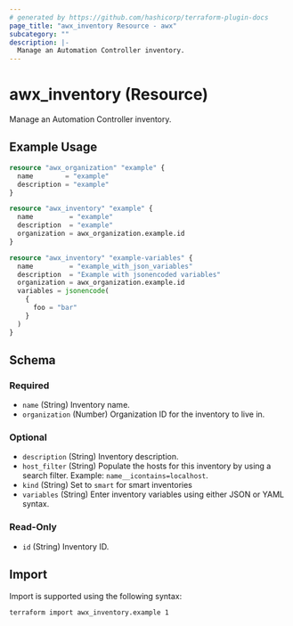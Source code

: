 ```yaml
---
# generated by https://github.com/hashicorp/terraform-plugin-docs
page_title: "awx_inventory Resource - awx"
subcategory: ""
description: |-
  Manage an Automation Controller inventory.
---
```


# awx_inventory (Resource)

Manage an Automation Controller inventory.

## Example Usage

```terraform
resource "awx_organization" "example" {
  name        = "example"
  description = "example"
}

resource "awx_inventory" "example" {
  name         = "example"
  description  = "example"
  organization = awx_organization.example.id
}

resource "awx_inventory" "example-variables" {
  name         = "example_with_json_variables"
  description  = "Example with jsonencoded variables"
  organization = awx_organization.example.id
  variables = jsonencode(
    {
      foo = "bar"
    }
  )
}
```

<!-- schema generated by tfplugindocs -->
## Schema

### Required

- `name` (String) Inventory name.
- `organization` (Number) Organization ID for the inventory to live in.

### Optional

- `description` (String) Inventory description.
- `host_filter` (String) Populate the hosts for this inventory by using a search filter. Example: `name__icontains=localhost`.
- `kind` (String) Set to `smart` for smart inventories
- `variables` (String) Enter inventory variables using either JSON or YAML syntax.

### Read-Only

- `id` (String) Inventory ID.

## Import

Import is supported using the following syntax:

```shell
terraform import awx_inventory.example 1
```
